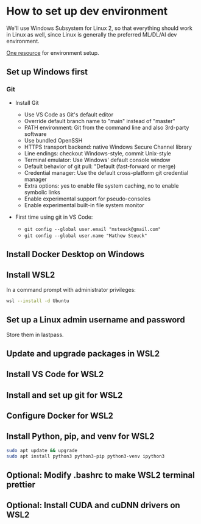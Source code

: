 # How to set up dev environment

We'll use Windows Subsystem for Linux 2, so that everything should work in Linux as well, since Linux is generally the preferred ML/DL/AI dev environment.

[One resource](https://towardsdatascience.com/how-to-create-perfect-machine-learning-development-environment-with-wsl2-on-windows-10-11-2c80f8ea1f31) for environment setup.

## Set up Windows first

### Git

- Install Git
  - Use VS Code as Git's default editor
  - Override default branch name to "main" instead of "master"
  - PATH environment: Git from the command line and also 3rd-party software
  - Use bundled OpenSSH
  - HTTPS transport backend: native Windows Secure Channel library
  - Line endings: checkout Windows-style, commit Unix-style
  - Terminal emulator: Use Windows' default console window
  - Default behavior of git pull: "Default (fast-forward or merge)
  - Credential manager: Use the default cross-platform git credential manager
  - Extra options: yes to enable file system caching, no to enable symbolic links
  - Enable experimental support for pseudo-consoles
  - Enable experimental built-in file system monitor

- First time using git in VS Code:
  - `git config --global user.email "msteuck@gmail.com"`
  - `git config --global user.name "Mathew Steuck"`

## Install Docker Desktop on Windows

## Install WSL2

In a command prompt with administrator privileges:

```bash
wsl --install -d Ubuntu
```

## Set up a Linux admin username and password

Store them in lastpass.

## Update and upgrade packages in WSL2

## Install VS Code for WSL2

## Install and set up git for WSL2

## Configure Docker for WSL2

## Install Python, pip, and venv for WSL2

```bash
sudo apt update && upgrade
sudo apt install python3 python3-pip python3-venv ipython3
```

## Optional: Modify .bashrc to make WSL2 terminal prettier

## Optional: Install CUDA and cuDNN drivers on WSL2
